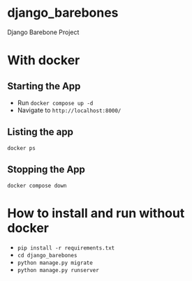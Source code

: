 # django_barebones
Django Barebone Project

# With docker
## Starting the App
- Run `docker compose up -d`
- Navigate to `http://localhost:8000/`

## Listing the app
`docker ps`

## Stopping the App
`docker compose down`

# How to install and  run without docker
- `pip install -r requirements.txt`
- `cd django_barebones`
- `python manage.py migrate`
- `python manage.py runserver` 

